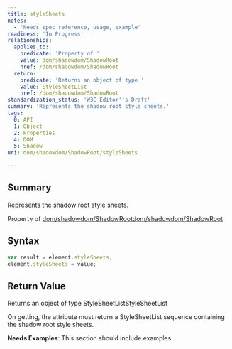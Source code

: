 ```yaml
---
title: styleSheets
notes:
  - 'Needs spec reference, usage, example'
readiness: 'In Progress'
relationships:
  applies_to:
    predicate: 'Property of '
    value: dom/shadowdom/ShadowRoot
    href: /dom/shadowdom/ShadowRoot
  return:
    predicate: 'Returns an object of type '
    value: StyleSheetList
    href: /dom/shadowdom/ShadowRoot
standardization_status: 'W3C Editor''s Draft'
summary: 'Represents the shadow root style sheets.'
tags:
  0: API
  1: Object
  2: Properties
  4: DOM
  5: Shadow
uri: dom/shadowdom/ShadowRoot/styleSheets

---
```

## Summary

Represents the shadow root style sheets.

Property of [dom/shadowdom/ShadowRoot](/dom/shadowdom/ShadowRoot)[dom/shadowdom/ShadowRoot](/dom/shadowdom/ShadowRoot)

## Syntax

``` js
var result = element.styleSheets;
element.styleSheets = value;
```

## Return Value

Returns an object of type StyleSheetListStyleSheetList

On getting, the attribute must return a StyleSheetList sequence containing the shadow root style sheets.

**Needs Examples**: This section should include examples.

